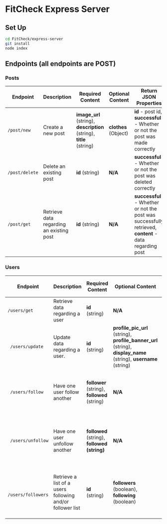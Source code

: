 # FitCheck Express Server

## Set Up

```sh
cd FitCheck/express-server
git install
node index
```

## Endpoints (all endpoints are POST)

### Posts

| Endpoint     | Description                              | Required Content                                         | Optional Content | Return JSON Properties                                                                        |
|--------------|------------------------------------------|----------------------------------------------------------|------------------|-----------------------------------------------------------------------------------------------|
| ```/post/new```    | Create a new post                        | **image_url** (string), **description** (string), **title** (string) | **clothes** (Object) | **id** - post id, **successful** - Whether or not the post was made correctly                          |
| ```/post/delete``` | Delete an existing post                  | **id** (string)                                              | **N/A**            | **successful** - Whether or not the post was deleted correctly                                    |
| ```/post/get```    | Retrieve data regarding an existing post | **id** (string)                                              |**N/A**            | **successful** - Whether or not the post was successfully retrieved, **content** - data regarding post |

### Users

| Endpoint         | Description                                               | Required Content                     | Optional Content                                                                                | Return JSON Properties                                                           |
|------------------|-----------------------------------------------------------|--------------------------------------|-------------------------------------------------------------------------------------------------|----------------------------------------------------------------------------------|
| ``` /users/get ```       | Retrieve data regarding a user                            | **id** (string)                          | **N/A**                                                                                             | **User Data**                                                                  |
| ``` /users/update```     | Update data regarding a user.                             | **id** (string)                          | **profile_pic_url** (string), **profile_banner_url** (string), **display_name** (string), **username** (string) | **successful** - Whether or not the userdata was successfully updated                |
| ``` /users/follow```     | Have one user follow another                              | **follower** (string), **followed** (string) | **N/A**                                                                                             | **successful** - Whether or not the user successfully followed the other user.       |
| ``` /users/unfollow```   | Have one user unfollow another                            | **followed** (string), **followed (string)** | **N/A**                                                                                             | **successful** - Whether or not the user successfully unfollowed the other user      |
| ``` /users/followers```  | Retrieve a list of a users following and/or follower list | **id** (string)                          | **followers** (boolean), ****following**** (boolean)                                                        | Depends on optional content, can provide either **both** lists, _or_ **just** one of them. |